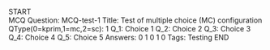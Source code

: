 START  
MCQ
Question: MCQ-test-1
Title: Test of multiple choice (MC) configuration
QType(0=kprim,1=mc,2=sc): 1
Q_1: Choice 1
Q_2: Choice 2
Q_3: Choice 3
Q_4: Choice 4
Q_5: Choice 5
Answers: 0 1 0 1 0
Tags: Testing
END